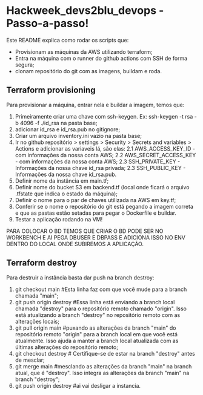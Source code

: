 # Hackweek_devs2blu_devops - Passo-a-passo!
Este README explica como rodar os scripts que:
 - Provisionam as máquinas da AWS utilizando terraform;
 - Entra na máquina com o runner do github actions com SSH de forma segura;
 - clonam repositório do git com as imagens, buildam e roda.  

## Terraform provisioning

Para provisionar a máquina, entrar nela e buildar a imagem, temos que: 

1. Primeiramente criar uma chave com ssh-keygen. Ex: ssh-keygen -t rsa -b 4096 -f ./id_rsa na pasta base;
2. adicionar id_rsa e id_rsa.pub no gitignore;
3. Criar um arquivo inventory.ini vazio na pasta base;
4. Ir no github repositório > settings > Security > Secrets and variables > Actions e adicionar as variaveis lá, são elas:
	2.1 AWS_ACCESS_KEY_ID - com informações da nossa conta AWS;
	2.2 AWS_SECRET_ACCESS_KEY - com informações da nossa conta AWS;
	2.3 SSH_PRIVATE_KEY - Informações da nossa chave id_rsa privada;
	2.3 SSH_PUBLIC_KEY - Informações da nossa chave id_rsa.pub.
5.	Definir nome da instância em main.tf; 
6.	Definir nome do bucket S3 em backend.tf (local onde ficará o arquivo .tfstate que indica o estado da máquina);
7.	Definir o nome para o par de chaves utilizada na AWS em key.tf;
8.	Conferir se o nome o repositório do git está pegando a imagem correta e que as pastas estão setadas para pegar o Dockerfile e buildar.
9.	Testar a aplicação rodando na VM! 

PARA COLOCAR O BD TEMOS QUE CRIAR O BD PODE SER NO WORKBENCH E AI PEGA DBUSER E DBPASS E ADICIONA ISSO NO ENV DENTRO DO LOCAL ONDE SUBIREMOS A APLICAÇÃO.

## Terraform destroy

Para destruir a instância basta dar push na branch destroy: 

1. git checkout main #Esta linha faz com que você mude para a branch chamada "main";  
2. git push origin destroy #Essa linha está enviando a branch local chamada "destroy" para o repositório remoto chamado "origin". Isso está atualizando a branch "destroy" no repositório remoto com as alterações locais;
3. git pull origin main #puxando as alterações da branch "main" do repositório remoto "origin" para a branch local em que você está atualmente. Isso ajuda a manter a branch local atualizada com as últimas alterações do repositório remoto;
4. git checkout destroy # Certifique-se de estar na branch "destroy" antes de mesclar;
5. git merge main #mesclando as alterações da branch "main" na branch atual, que é "destroy". Isso integra as alterações da branch "main" na branch "destroy";
6. git push origin destroy #ai vai desligar a instancia.